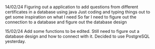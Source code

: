 14/02/24
    Figuring out a application to add questions from different certificates in a database using java
    Just coding and typing things out to get some inspiration on what I need
    So far I need to figure out the connection to a database and figure out the database design

15/02/24
    Add some functions to be edited. Still need to figure out a database design and how to connect with it.
    Decided to use PostgreSQL yesterday.